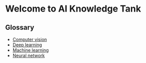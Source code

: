 # Welcome to AI Knowledge Tank

## Glossary

- [Computer vision](/ai/glossary/computer-vision.html)
- [Deep learning](/ai/glossary/deep-learning.html)
- [Machine learning](/ai/glossary/machine-learning.html)
- [Neural network](/ai/glossary/neural-network.html)

